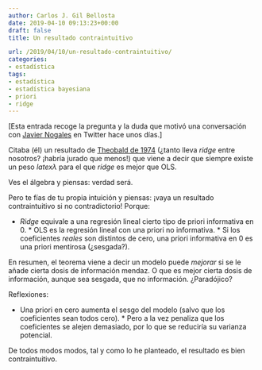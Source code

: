 ```yaml
---
author: Carlos J. Gil Bellosta
date: 2019-04-10 09:13:23+00:00
draft: false
title: Un resultado contraintuitivo

url: /2019/04/10/un-resultado-contraintuitivo/
categories:
- estadística
tags:
- estadística
- estadística bayesiana
- priori
- ridge
---
```





[Esta entrada recoge la pregunta y la duda que motivó una conversación con [Javier Nogales](https://twitter.com/fjnogales) en Twitter hace unos días.]







Citaba (él) un resultado de [Theobald de 1974](https://www.jstor.org/stable/2984775) (¿tanto lleva _ridge_ entre nosotros? ¡habría jurado que menos!) que viene a decir que siempre existe un peso $latex \lambda$ para el que _ridge_ es mejor que OLS.







Ves el álgebra y piensas: verdad será.







Pero te fías de tu propia intuición y piensas: ¡vaya un resultado contraintuitivo si no contradictorio! Porque:





  * _Ridge_ equivale a una regresión lineal cierto tipo de priori informativa en 0.  * OLS es la regresión lineal con una priori no informativa.  * Si los coeficientes _reales_ son distintos de cero, una priori informativa en 0 es una priori mentirosa (¿sesgada?).





En resumen, el teorema viene a decir un modelo puede _mejorar_ si se le añade cierta dosis de información mendaz. O que es mejor cierta dosis de información, aunque sea sesgada, que no información. ¿Paradójico?







Reflexiones:





  * Una priori en cero aumenta el sesgo del modelo (salvo que los coeficientes sean todos cero).  * Pero a la vez penaliza que los coeficientes se alejen demasiado, por lo que se reduciría su varianza potencial.





De todos modos modos, tal y como lo he planteado, el resultado es bien contraintuitivo.



